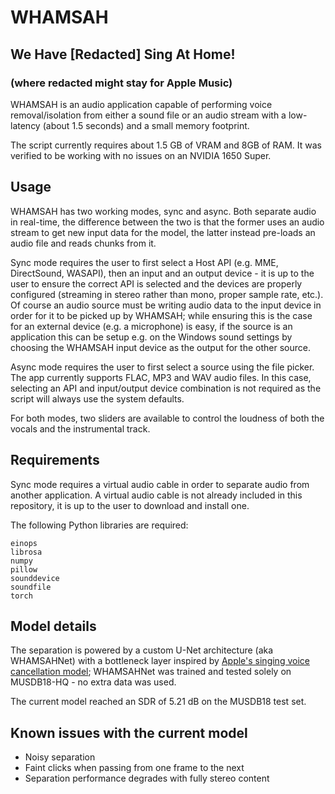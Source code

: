 # WHAMSAH
## We Have [Redacted] Sing At Home!
### (where redacted might stay for Apple Music)
WHAMSAH is an audio application capable of performing voice removal/isolation from either a sound file or an audio stream with a low-latency (about 1.5 seconds) and a small memory footprint.

The script currently requires about 1.5 GB of VRAM and 8GB of RAM. It was verified to be working with no issues on an NVIDIA 1650 Super.

## Usage
WHAMSAH has two working modes, sync and async. Both separate audio in real-time, the difference between the two is that the former uses an audio stream to get new input data for the model, the latter instead pre-loads an audio file and reads chunks from it.

Sync mode requires the user to first select a Host API (e.g. MME, DirectSound, WASAPI), then an input and an output device - it is up to the user to ensure the correct API is selected and the devices are properly configured (streaming in stereo rather than mono, proper sample rate, etc.). Of course an audio source must be writing audio data to the input device in order for it to be picked up by WHAMSAH; while ensuring this is the case for an external device (e.g. a microphone) is easy, if the source is an application this can be setup e.g. on the Windows sound settings by choosing the WHAMSAH input device as the output for the other source.

Async mode requires the user to first select a source using the file picker. The app currently supports FLAC, MP3 and WAV audio files. In this case, selecting an API and input/output device combination is not required as the script will always use the system defaults.

For both modes, two sliders are available to control the loudness of both the vocals and the instrumental track.


## Requirements
Sync mode requires a virtual audio cable in order to separate audio from another application. A virtual audio cable is not already included in this repository, it is up to the user to download and install one.

The following Python libraries are required:
```
einops
librosa
numpy
pillow
sounddevice
soundfile
torch
```

## Model details
The separation is powered by a custom U-Net architecture (aka WHAMSAHNet) with a bottleneck layer inspired by [Apple's singing voice cancellation model](https://arxiv.org/abs/2401.12068); WHAMSAHNet was trained and tested solely on MUSDB18-HQ - no extra data was used.

The current model reached an SDR of 5.21 dB on the MUSDB18 test set.

## Known issues with the current model
* Noisy separation
* Faint clicks when passing from one frame to the next
* Separation performance degrades with fully stereo content
